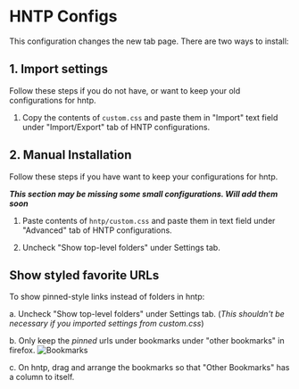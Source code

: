 # HNTP Configs

This configuration changes the new tab page. There are two ways to install:

## 1. Import settings

Follow these steps if you do not have, or want to keep your old configurations for hntp.

1. Copy the contents of `custom.css` and paste them in "Import" text field under "Import/Export" tab of HNTP configurations.

## 2. Manual Installation

Follow these steps if you have want to keep your configurations for hntp.

***This section may be missing some small configurations. Will add them soon***

1. Paste contents of `hntp/custom.css` and paste them in text field under "Advanced" tab of HNTP configurations.

2. Uncheck "Show top-level folders" under Settings tab.

## Show styled favorite URLs

To show pinned-style links instead of folders in hntp:

  a. Uncheck "Show top-level folders" under Settings tab. (*This shouldn't be necessary if you imported settings from custom.css*)

  b. Only keep the *pinned* urls under bookmarks under "other bookmarks" in firefox.
  ![Bookmarks](https://github.com/akshat46/FlyingFox/blob/master/img/bookmarks.png)

  c. On hntp, drag and arrange the bookmarks so that "Other Bookmarks" has a column to itself.
